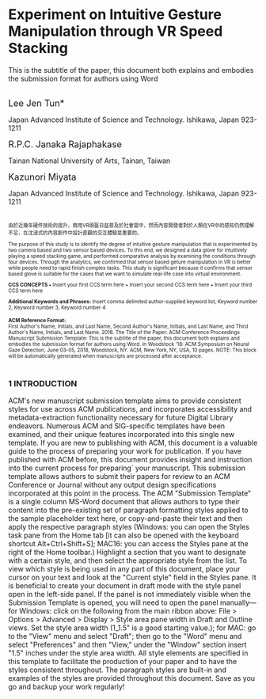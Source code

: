 # Experiment on Intuitive Gesture Manipulation through VR Speed Stacking

This is the subtitle of the paper, this document both explains and embodies the submission format for authors using Word
<br>
<br>

<font size="4"> Lee Jen Tun*  </font>

Japan Advanced Institute of Science and Technology. Ishikawa, Japan 923-1211

<font size="4"> R.P.C. Janaka Rajaphakase </font>

Tainan National University of Arts, Tainan, Taiwan

<font size="4"> Kazunori Miyata </font>

Japan Advanced Institute of Science and Technology. Ishikawa, Japan 923-1211
<br>
<br>

<font size="1">
由於近幾年硬件技術的提升，商用VR頭盔日益普及於社會當中，然而內容開發者對於人類在VR中的感知仍然理解不足，在沈浸式的內容創作中設計直觀的交互體驗是重要的。

The purpose of this study is to identify the degree of intuitive gesture manipulation that is experimented by two camera based and two sensor based devices.
To this end, we designed a data glove for intuitively playing a speed stacking game, and performed comparative analysis by examining the conditions through four devices.
Through the analytics, we confirmed that sensor based geture manipulation in VR is better while people need to rapid finish complex tasks.
This study is significant because it confirms that sensor based glove is suitable for the cases that we want to simulate real-life case into virtual environment.

**CCS CONCEPTS •** Insert your first CCS term here • Insert your second CCS term here • Insert your third CCS term here

**Additional Keywords and Phrases:** Insert comma delimited author-supplied keyword list, Keyword number 2, Keyword number 3, Keyword number 4

**ACM Reference Format:**\
First Author's Name, Initials, and Last Name, Second Author's Name, Initials, and Last Name, and Third Author's Name, Initials, and Last Name. 2018. The Title of the Paper: ACM Conference Proceedings Manuscript Submission Template: This is the subtitle of the paper, this document both explains and embodies the submission format for authors using Word. In Woodstock '18: ACM Symposium on Neural Gaze Detection, June 03-05, 2018, Woodstock, NY. ACM, New York, NY, USA, 10 pages. NOTE: This block will be automatically generated when manuscripts are processed after acceptance.
</font>
<br>
<br>

### 1 INTRODUCTION

ACM's new manuscript submission template aims to provide consistent styles for use across ACM publications, and incorporates accessibility and metadata-extraction functionality necessary for future Digital Library endeavors. Numerous ACM and SIG-specific templates have been examined, and their unique features incorporated into this single new template. If you are new to publishing with ACM, this document is a valuable guide to the process of preparing your work for publication. If you have published with ACM before, this document provides insight and instruction into the current process for preparing` your manuscript.
This submission template allows authors to submit their papers for review to an ACM Conference or Journal without any output design specifications incorporated at this point in the process. The ACM "Submission Template" is a single column MS-Word document that allows authors to type their content into the pre-existing set of paragraph formatting styles applied to the sample placeholder text here, or copy-and-paste their text and then apply the respective paragraph styles (Windows: you can open the Styles task pane from the Home tab [it can also be opened with the keyboard shortcut Alt+Ctrl+Shift+S]; MAC16: you can access the Styles pane at the right of the Home toolbar.) Highlight a section that you want to designate with a certain style, and then select the appropriate style from the list. To view which style is being used in any part of this document, place your cursor on your text and look at the "Current style" field in the Styles pane.
It is beneficial to create your document in draft mode with the style panel open in the left-side panel. If the panel is not immediately visible when the Submission Template is opened, you will need to open the panel manually—for Windows: click on the following from the main ribbon above: File > Options > Advanced > Display > Style area pane width in Draft and Outline views. Set the style area width (1_1.5" is a good starting value.); for MAC: go to the "View" menu and select "Draft"; then go to the "Word" menu and select "Preferences" and then "View," under the "Window" section insert "1.5" inches under the style area width.
All style elements are specified in this template to facilitate the production of your paper and to have the styles consistent throughout. The paragraph styles are built-in and examples of the styles are provided throughout this document. Save as you go and backup your work regularly!
